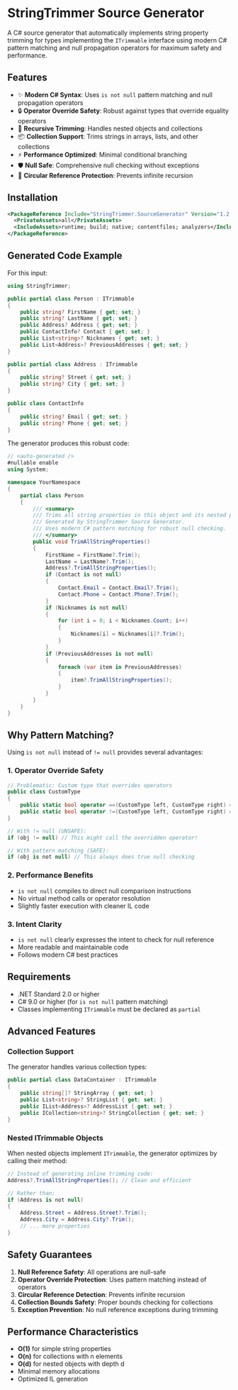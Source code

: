 # StringTrimmer Source Generator

A C# source generator that automatically implements string property trimming for types implementing the `ITrimmable` interface using modern C# pattern matching and null propagation operators for maximum safety and performance.

## Features

- ✨ **Modern C# Syntax**: Uses `is not null` pattern matching and null propagation operators
- 🔒 **Operator Override Safety**: Robust against types that override equality operators
- 🔄 **Recursive Trimming**: Handles nested objects and collections
- 📦 **Collection Support**: Trims strings in arrays, lists, and other collections
- ⚡ **Performance Optimized**: Minimal conditional branching
- 🛡️ **Null Safe**: Comprehensive null checking without exceptions
- 🔁 **Circular Reference Protection**: Prevents infinite recursion

## Installation

```xml
<PackageReference Include="StringTrimmer.SourceGenerator" Version="1.2.0">
  <PrivateAssets>all</PrivateAssets>
  <IncludeAssets>runtime; build; native; contentfiles; analyzers</IncludeAssets>
</PackageReference>
```

## Generated Code Example

For this input:

```csharp
using StringTrimmer;

public partial class Person : ITrimmable
{
    public string? FirstName { get; set; }
    public string? LastName { get; set; }
    public Address? Address { get; set; }
    public ContactInfo? Contact { get; set; }
    public List<string>? Nicknames { get; set; }
    public List<Address>? PreviousAddresses { get; set; }
}

public partial class Address : ITrimmable
{
    public string? Street { get; set; }
    public string? City { get; set; }
}

public class ContactInfo
{
    public string? Email { get; set; }
    public string? Phone { get; set; }
}
```

The generator produces this robust code:

```csharp
// <auto-generated />
#nullable enable
using System;

namespace YourNamespace
{
    partial class Person
    {
        /// <summary>
        /// Trims all string properties in this object and its nested properties.
        /// Generated by StringTrimmer Source Generator.
        /// Uses modern C# pattern matching for robust null checking.
        /// </summary>
        public void TrimAllStringProperties()
        {
            FirstName = FirstName?.Trim();
            LastName = LastName?.Trim();
            Address?.TrimAllStringProperties();
            if (Contact is not null)
            {
                Contact.Email = Contact.Email?.Trim();
                Contact.Phone = Contact.Phone?.Trim();
            }
            if (Nicknames is not null)
            {
                for (int i = 0; i < Nicknames.Count; i++)
                {
                    Nicknames[i] = Nicknames[i]?.Trim();
                }
            }
            if (PreviousAddresses is not null)
            {
                foreach (var item in PreviousAddresses)
                {
                    item?.TrimAllStringProperties();
                }
            }
        }
    }
}
```

## Why Pattern Matching?

Using `is not null` instead of `!= null` provides several advantages:

### 1. **Operator Override Safety**

```csharp
// Problematic: Custom type that overrides operators
public class CustomType
{
    public static bool operator ==(CustomType left, CustomType right) => false; // Always false!
    public static bool operator !=(CustomType left, CustomType right) => true;  // Always true!
}

// With != null (UNSAFE):
if (obj != null) // This might call the overridden operator!

// With pattern matching (SAFE):
if (obj is not null) // This always does true null checking
```

### 2. **Performance Benefits**

- `is not null` compiles to direct null comparison instructions
- No virtual method calls or operator resolution
- Slightly faster execution with cleaner IL code

### 3. **Intent Clarity**

- `is not null` clearly expresses the intent to check for null reference
- More readable and maintainable code
- Follows modern C# best practices

## Requirements

- .NET Standard 2.0 or higher
- C# 9.0 or higher (for `is not null` pattern matching)
- Classes implementing `ITrimmable` must be declared as `partial`

## Advanced Features

### Collection Support

The generator handles various collection types:

```csharp
public partial class DataContainer : ITrimmable
{
    public string[]? StringArray { get; set; }
    public List<string>? StringList { get; set; }
    public IList<Address>? AddressList { get; set; }
    public ICollection<string>? StringCollection { get; set; }
}
```

### Nested ITrimmable Objects

When nested objects implement `ITrimmable`, the generator optimizes by calling their method:

```csharp
// Instead of generating inline trimming code:
Address?.TrimAllStringProperties(); // Clean and efficient

// Rather than:
if (Address is not null)
{
    Address.Street = Address.Street?.Trim();
    Address.City = Address.City?.Trim();
    // ... more properties
}
```

## Safety Guarantees

1. **Null Reference Safety**: All operations are null-safe
2. **Operator Override Protection**: Uses pattern matching instead of operators
3. **Circular Reference Detection**: Prevents infinite recursion
4. **Collection Bounds Safety**: Proper bounds checking for collections
5. **Exception Prevention**: No null reference exceptions during trimming

## Performance Characteristics

- **O(1)** for simple string properties
- **O(n)** for collections with n elements
- **O(d)** for nested objects with depth d
- Minimal memory allocations
- Optimized IL generation